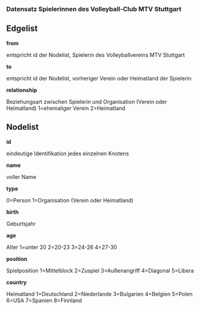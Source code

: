 

### Datensatz Spielerinnen des Volleyball-Club MTV Stuttgart

## Edgelist

**from**

entspricht id der Nodelist, Spielerin des Volleyballvereins MTV Stuttgart

**to**

entspricht id der Nodelist, vorheriger Verein oder Heimatland der Spielerin

**relationship**

Beziehungsart zwischen Spielerin und Organisation (Verein oder Heimatland)
1=ehemaliger Verein
2=Heimatland


## Nodelist

**id**

eindeutige Identifikation jedes einzelnen Knotens

**name**

voller Name

**type**

0=Person
1=Organisation (Verein oder Heimatland)

**birth**

Geburtsjahr

**age**

Alter
1=unter 20
2=20-23
3=24-26
4=27-30

**position**

Spielposition
1=Mittelblock
2=Zuspiel
3=Außenangriff
4=Diagonal
5=Libera

**country**

Heimatland
1=Deutschland
2=Niederlande
3=Bulgarien
4=Belgien
5=Polen
6=USA
7=Spanien
8=Finnland

```